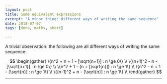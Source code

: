 ```yaml
---
layout: post
title: Some equivalent expressions
excerpt: "A minor thing: different ways of writing the same sequence"
date: 2018-07-07
tags: [done, maths, short]

---
```


A trivial observation: the following are all different ways of writing the same sequence:

$$
\begin{gather}
\{n^2 + n + 1 - [\sqrt{n+1}] : n \ge 0\} \\
\{(n+1)^2 - n - [\sqrt{n+1}] : n \ge 0\} \\
\{n^2  + 1 - (n + [\sqrt{n}]) : n \ge 1\} \\
\{n^2  - n + 1 - [\sqrt{n}] : n \ge 1\} \\
\{(n-1)^2  + n - [\sqrt{n}] : n \ge 1\} \\
\end{gather}
$$


----
